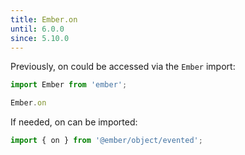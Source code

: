 ```yaml
---
title: Ember.on
until: 6.0.0
since: 5.10.0
---
```



Previously, on could be accessed via the `Ember` import:
```js
import Ember from 'ember';

Ember.on
```

If needed, on can be imported:
```js
import { on } from '@ember/object/evented';
```
